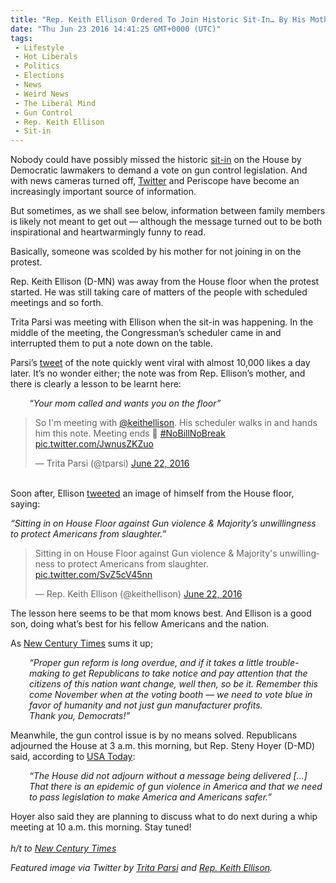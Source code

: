 ```yaml
---
title: "Rep. Keith Ellison Ordered To Join Historic Sit-In… By His Mother!"
date: "Thu Jun 23 2016 14:41:25 GMT+0000 (UTC)"
tags: 
 - Lifestyle
 - Hot Liberals
 - Politics
 - Elections
 - News
 - Weird News
 - The Liberal Mind
 - Gun Control
 - Rep. Keith Ellison
 - Sit-in
---
```

<p><!-- Quick Adsense WordPress Plugin: http://quicksense.net/ --></p><p>Nobody could have possibly missed the historic <a href="http://www.liberalamerica.org/2016/06/22/breaking-house-democrats-stage-sit-in-over-gun-violence-video/">sit-in</a> on the House by Democratic lawmakers&#xA0;to demand a vote on gun control legislation. And with news cameras turned off, <a href="http://www.liberalamerica.org/2016/06/22/paul-ryan-tried-to-silence-house-democrats-gun-violence-sit-in-so-theyre-live-streaming-it/">Twitter</a>&#xA0;and Periscope have become an increasingly important source of information.</p><p>But sometimes, as we shall see below, information between family members is likely not meant to get out &#x2014; although the message turned out to be both inspirational and heartwarmingly funny to read.</p><p>Basically, someone was scolded by his mother for not joining in on the protest.</p><p>Rep. Keith Ellison (D-MN) was away from the House floor when the protest started. He was still taking care of matters of the people with scheduled meetings and so forth.</p><p>Trita Parsi was meeting with Ellison when the sit-in was happening. In the middle of the meeting, the Congressman&#x2019;s scheduler came in and interrupted them to put a note down on the table.</p><p>Parsi&#x2019;s <a href="https://twitter.com/tparsi/status/745668721365098496?ref_src=twsrc%5Etfw" onclick="__gaTracker(&apos;send&apos;, &apos;event&apos;, &apos;outbound-article&apos;, &apos;https://twitter.com/tparsi/status/745668721365098496?ref_src=twsrc%5Etfw&apos;, &apos;tweet&apos;);">tweet</a> of the note quickly went viral with almost 10,000 likes a&#xA0;day later. It&#x2019;s no wonder either; the note was from Rep. Ellison&#x2019;s mother, and there is clearly a lesson to be learnt here:</p><p style="padding-left: 30px;"><em>&#x201C;Your mom called and wants you on the floor&#x201D;</em></p><blockquote class="twitter-tweet" data-lang="en"><p lang="en" dir="ltr">So I&apos;m meeting with <a href="https://twitter.com/keithellison" onclick="__gaTracker(&apos;send&apos;, &apos;event&apos;, &apos;outbound-article&apos;, &apos;https://twitter.com/keithellison&apos;, &apos;@keithellison&apos;);">@keithellison</a>. His scheduler walks in and hands him this note. Meeting ends &#x1F642; <a href="https://twitter.com/hashtag/NoBillNoBreak?src=hash" onclick="__gaTracker(&apos;send&apos;, &apos;event&apos;, &apos;outbound-article&apos;, &apos;https://twitter.com/hashtag/NoBillNoBreak?src=hash&apos;, &apos;#NoBillNoBreak&apos;);">#NoBillNoBreak</a> <a href="https://t.co/JwnusZKZuo" onclick="__gaTracker(&apos;send&apos;, &apos;event&apos;, &apos;outbound-article&apos;, &apos;https://t.co/JwnusZKZuo&apos;, &apos;pic.twitter.com/JwnusZKZuo&apos;);">pic.twitter.com/JwnusZKZuo</a></p>
<p>&#x2014; Trita Parsi (@tparsi) <a href="https://twitter.com/tparsi/status/745668721365098496" onclick="__gaTracker(&apos;send&apos;, &apos;event&apos;, &apos;outbound-article&apos;, &apos;https://twitter.com/tparsi/status/745668721365098496&apos;, &apos;June 22, 2016&apos;);">June 22, 2016</a></p></blockquote><p><script async src="//platform.twitter.com/widgets.js" charset="utf-8"></script><br>
Soon after, Ellison <a href="https://twitter.com/keithellison/status/745667846173253632/photo/1?ref_src=twsrc%5Etfw" onclick="__gaTracker(&apos;send&apos;, &apos;event&apos;, &apos;outbound-article&apos;, &apos;https://twitter.com/keithellison/status/745667846173253632/photo/1?ref_src=twsrc%5Etfw&apos;, &apos;tweeted&apos;);">tweeted</a> an image of himself from the House floor, saying:</p><p><em>&#x201C;Sitting in on House Floor against Gun violence &amp; Majority&#x2019;s unwillingness to protect Americans from slaughter.&#x201D;</em></p><blockquote class="twitter-tweet" data-lang="en"><p lang="en" dir="ltr">Sitting in on House Floor against Gun violence &amp; Majority&apos;s unwillingness to protect Americans from slaughter. <a href="https://t.co/SvZ5cV45nn" onclick="__gaTracker(&apos;send&apos;, &apos;event&apos;, &apos;outbound-article&apos;, &apos;https://t.co/SvZ5cV45nn&apos;, &apos;pic.twitter.com/SvZ5cV45nn&apos;);">pic.twitter.com/SvZ5cV45nn</a></p>
<p>&#x2014; Rep. Keith Ellison (@keithellison) <a href="https://twitter.com/keithellison/status/745667846173253632" onclick="__gaTracker(&apos;send&apos;, &apos;event&apos;, &apos;outbound-article&apos;, &apos;https://twitter.com/keithellison/status/745667846173253632&apos;, &apos;June 22, 2016&apos;);">June 22, 2016</a></p></blockquote><p><script async src="//platform.twitter.com/widgets.js" charset="utf-8"></script></p><p>The lesson here seems to be that mom knows best. And Ellison is a good son, doing what&#x2019;s best for his fellow Americans and the nation.</p><p>As <a href="http://newcenturytimes.com/2016/06/22/see-how-this-house-dem-got-schooled-by-his-mom-who-demanded-he-join-the-sit-in-image/" onclick="__gaTracker(&apos;send&apos;, &apos;event&apos;, &apos;outbound-article&apos;, &apos;http://newcenturytimes.com/2016/06/22/see-how-this-house-dem-got-schooled-by-his-mom-who-demanded-he-join-the-sit-in-image/&apos;, &apos;New Century Times&apos;);">New Century Times</a> sums it up;</p><p style="padding-left: 30px;"><em>&#x201C;Proper gun reform is long overdue, and if it takes a little trouble-making to get Republicans&#xA0;to take notice and pay attention that the citizens of this nation want change, well then, so be it. Remember this come November when at the voting booth &#x2014; we need to vote blue in favor of humanity and not just gun manufacturer profits.</em><br>
<em> Thank you, Democrats!&#x201D;</em></p><p><!-- Quick Adsense WordPress Plugin: http://quicksense.net/ --></p><p>Meanwhile, the gun control issue is by no means solved.&#xA0;Republicans adjourned the House at 3 a.m. this morning, but Rep. Steny Hoyer (D-MD) said, according to&#xA0;<a href="http://www.usatoday.com/story/news/politics/2016/06/22/house-democrats-stage-sit-in-over-gun-legislation/86241864/" onclick="__gaTracker(&apos;send&apos;, &apos;event&apos;, &apos;outbound-article&apos;, &apos;http://www.usatoday.com/story/news/politics/2016/06/22/house-democrats-stage-sit-in-over-gun-legislation/86241864/&apos;, &apos;USA Today&apos;);">USA Today</a>:</p><p style="padding-left: 30px;"><em>&#x201C;The House did not adjourn without a message being delivered [&#x2026;] That there is an&#xA0;epidemic of gun violence in America and that we need to pass legislation to make America and Americans safer.&#x201D;</em></p><p>Hoyer also said they are planning to discuss what to do next during a whip meeting at 10 a.m. this morning. Stay tuned!<br>
<em><br>
h/t to <a href="http://newcenturytimes.com/2016/06/22/see-how-this-house-dem-got-schooled-by-his-mom-who-demanded-he-join-the-sit-in-image/" onclick="__gaTracker(&apos;send&apos;, &apos;event&apos;, &apos;outbound-article&apos;, &apos;http://newcenturytimes.com/2016/06/22/see-how-this-house-dem-got-schooled-by-his-mom-who-demanded-he-join-the-sit-in-image/&apos;, &apos;New Century Times&apos;);" target="_blank">New Century Times</a></em></p><p><em>Featured image via Twitter by <a href="https://twitter.com/tparsi/status/745668721365098496?ref_src=twsrc%5Etfw" onclick="__gaTracker(&apos;send&apos;, &apos;event&apos;, &apos;outbound-article&apos;, &apos;https://twitter.com/tparsi/status/745668721365098496?ref_src=twsrc%5Etfw&apos;, &apos;Trita Parsi&apos;);">Trita Parsi</a> and <a href="https://twitter.com/keithellison/status/745667846173253632/photo/1?ref_src=twsrc%5Etfw" onclick="__gaTracker(&apos;send&apos;, &apos;event&apos;, &apos;outbound-article&apos;, &apos;https://twitter.com/keithellison/status/745667846173253632/photo/1?ref_src=twsrc%5Etfw&apos;, &apos;Rep. Keith Ellison&apos;);">Rep. Keith Ellison</a>.</em></p><div style="font-size:0px;height:0px;line-height:0px;margin:0;padding:0;clear:both"></div>